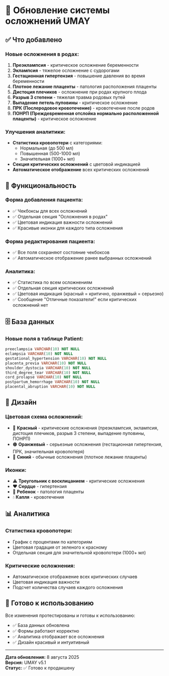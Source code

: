 # 🏥 Обновление системы осложнений UMAY

## ✅ Что добавлено

### Новые осложнения в родах:
1. **Преэклампсия** - критическое осложнение беременности
2. **Эклампсия** - тяжелое осложнение с судорогами
3. **Гестационная гипертензия** - повышение давления во время беременности
4. **Плотное лежание плаценты** - патология расположения плаценты
5. **Дистоция плечиков** - осложнение при родах крупного плода
6. **Разрыв 3 степени** - тяжелая травма родовых путей
7. **Выпадение петель пуповины** - критическое осложнение
8. **ПРК (Послеродовое кровотечение)** - кровотечение после родов
9. **ПОНРП (Преждевременная отслойка нормально расположенной плаценты)** - критическое осложнение

### Улучшения аналитики:
- **Статистика кровопотери** с категориями:
  - Нормальная (до 500 мл)
  - Повышенная (500-1000 мл)
  - Значительная (1000+ мл)
- **Секция критических осложнений** с цветовой индикацией
- **Автоматическое отображение** всех критических осложнений

## 🎯 Функциональность

### Форма добавления пациента:
- ✅ Чекбоксы для всех осложнений
- ✅ Отдельная секция "Осложнения в родах"
- ✅ Цветовая индикация важности осложнений
- ✅ Красивые иконки для каждого типа осложнения

### Форма редактирования пациента:
- ✅ Все поля сохраняют состояние чекбоксов
- ✅ Автоматическое отображение ранее выбранных осложнений

### Аналитика:
- ✅ Статистика по всем осложнениям
- ✅ Отдельная секция критических осложнений
- ✅ Цветовая индикация (красный = критично, оранжевый = серьезно)
- ✅ Сообщение "Отличные показатели!" если критических осложнений нет

## 🗄️ База данных

### Новые поля в таблице Patient:
```sql
preeclampsia VARCHAR(10) NOT NULL
eclampsia VARCHAR(10) NOT NULL
gestational_hypertension VARCHAR(10) NOT NULL
placenta_previa VARCHAR(10) NOT NULL
shoulder_dystocia VARCHAR(10) NOT NULL
third_degree_tear VARCHAR(10) NOT NULL
cord_prolapse VARCHAR(10) NOT NULL
postpartum_hemorrhage VARCHAR(10) NOT NULL
placental_abruption VARCHAR(10) NOT NULL
```

## 🎨 Дизайн

### Цветовая схема осложнений:
- 🔴 **Красный** - критические осложнения (преэклампсия, эклампсия, дистоция плечиков, разрыв 3 степени, выпадение пуповины, ПОНРП)
- 🟠 **Оранжевый** - серьезные осложнения (гестационная гипертензия, ПРК, значительная кровопотеря)
- 🔵 **Синий** - обычные осложнения (плотное лежание плаценты)

### Иконки:
- ⚠️ **Треугольник с восклицанием** - критические осложнения
- ❤️ **Сердце** - гипертензия
- 👶 **Ребенок** - патология плаценты
- 💧 **Капля** - кровотечения

## 📊 Аналитика

### Статистика кровопотери:
- График с процентами по категориям
- Цветовая градация от зеленого к красному
- Отдельная секция для значительной кровопотери (1000+ мл)

### Критические осложнения:
- Автоматическое отображение всех критических случаев
- Цветовая индикация важности
- Подсчет количества случаев каждого осложнения

## 🚀 Готово к использованию

Все изменения протестированы и готовы к использованию:
- ✅ База данных обновлена
- ✅ Формы работают корректно
- ✅ Аналитика отображает все осложнения
- ✅ Дизайн красивый и интуитивный

---

**Дата обновления:** 8 августа 2025  
**Версия:** UMAY v5.1  
**Статус:** ✅ Готово к продакшену
